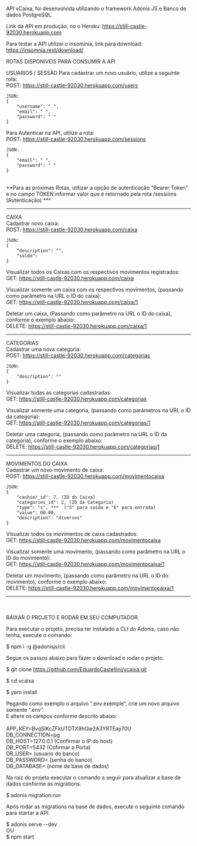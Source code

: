 API vCaixa, foi desenvolvida utilizando o framework Adonis JS e Banco de dados PostgreSQL.

Link da API em produção, no o Heroku: https://still-castle-92030.herokuapp.com

Para testar a API utilizei o insominia, link para download: https://insomnia.rest/download/

ROTAS DISPONIVEIS PARA CONSUMIR A API <br>

USUARIOS / SESSÃO
Para cadastrar um novo usuário, utilize a seguinte rota:<br>
    POST: https://still-castle-92030.herokuapp.com/users <br>

    JSON: 
    {
        "username": " ",
        "email": " ",
        "password": " "
    }

Para Autenticar na API, utilize a rota:<br>
    POST: https://still-castle-92030.herokuapp.com/sessions <br>

    JSON: 
    {
        "email": " ",
        "password": " "
    }

<br>
**Para as próximas Rotas, utilizar a opção de autenticação "Bearer Token" e no campo TOKEN informar valor que é retornado pela rota /sessions (Autenticação) ***
<hr>

CAIXA <br>
Cadastrar novo caixa:<br>
    POST: https://still-castle-92030.herokuapp.com/caixa <br>

    JSON: 
    {
        "description": "",
        "saldo": 
    }

Visualizar todos os Caixas com os respectivos movimentos registrados:<br>
    GET: https://still-castle-92030.herokuapp.com/caixa

Visualizar somente um caixa com os respectivos movimentos, (passando como parâmetro na URL o ID do caixa):<br>
    GET: https://still-castle-92030.herokuapp.com/caixa/1

Deletar um caixa, (Passando como parâmetro na URL o ID do caixa), conforme o exemplo abaixo:<br>
    DELETE: https://still-castle-92030.herokuapp.com/caixa/1

<hr>

CATEGORIAS <br>
Cadastrar uma nova categoria:<br>
    POST: https://still-castle-92030.herokuapp.com/categorias <br>

    JSON: 
    {
        "description": ""
    }

Visualizar todas as categorias cadastradas:<br>
    GET: https://still-castle-92030.herokuapp.com/categorias

Visualizar somente uma categoria, (passando como parâmetros na URL o ID da categoria):<br>
    GET: https://still-castle-92030.herokuapp.com/categorias/1

Deletar uma categoria, (passando como parâmetro na URL o ID da categoria), conforme o exemplo abaixo:<br>
    DELETE: https://still-castle-92030.herokuapp.com/categorias/1

<hr>

MOVIMENTOS DO CAIXA <br>
Cadastrar um novo movimento de caixa:<br>
    POST: https://still-castle-92030.herokuapp.com/movimentocaixa <br>

    JSON: 
    {
        "cashier_id": 7, (ID do Caixa)
        "categories_id": 2, (ID da Categoria)
        "type": "s", ***  ("S" para saida e "E" para entrada)
        "value": 00.00,
        "description": "diversos"
    }

Visualizar todos os movimentos de caixa cadastrados:<br>
    GET: https://still-castle-92030.herokuapp.com/movimentocaixa

Visualizar somente uma movimento, (passando como parâmetro na URL o ID do movimento):<br>
    GET: https://still-castle-92030.herokuapp.com/movimentocaixa/1

Deletar um movimento, (passando como parâmetro na URL o ID do movimento), conforme o exemplo abaixo:<br>
    DELETE: https://still-castle-92030.herokuapp.com/movimentocaixa/1
<hr>
<br>
<br>
BAIXAR O PROJETO E RODAR EM SEU COMPUTADOR.

Para executar o projeto, precisa ter instalado a CLI do Adonis, caso não tenha, execute o comando:

$   npm i -g @adonisjs/cli

Segue os passos abaixo para fazer o download e rodar o projeto.

$   git clone https://github.com/EduardoCastellini/vcaixa.git

$   cd vcaixa

$   yarn install

Pegando como exemplo o arquivo “.env.exemple”, crie um novo arquivo somente “.env”.<br>
E altere os campos conforme descrito abaixo: <br>
<br>
APP_KEY=BvqSIKcZFkUTDTX9hGie2A3YRTEay70U <br>
DB_CONNECTION=pg    <br>
DB_HOST=127.0.0.1  (Confirmar o IP do host)<br>
DB_PORT=5432       (Cofirmar a Porta)<br>
DB_USER=           (usuario do banco)<br>
DB_PASSWORD=       (senha do banco)<br>
DB_DATABASE=       (nome da base de dados)<br>

Na raiz do projeto executar o comando a seguir para atualizar a base de dados conforme as migrations.

$   adonis migration:run

Após rodar as migrations na base de dados, execute o seguinte comando para startar a API.

$   adonis serve --dev <br>
        OU <br>
$   npm start
